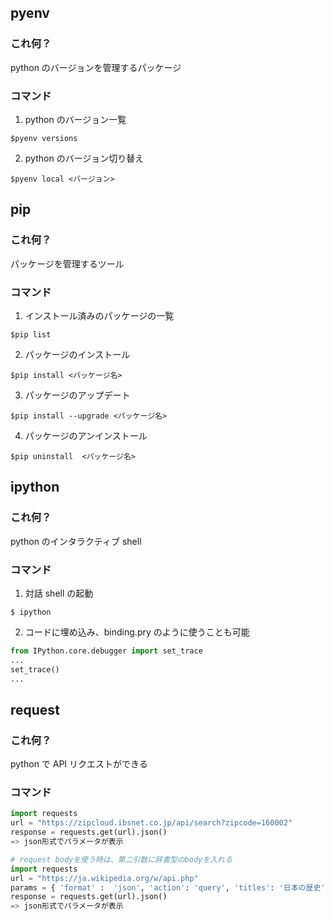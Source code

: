 ## pyenv

### これ何？

python のバージョンを管理するパッケージ

### コマンド

1. python のバージョン一覧

```
$pyenv versions
```

2. python のバージョン切り替え

```
$pyenv local <バージョン>
```

## pip

### これ何？

パッケージを管理するツール

### コマンド

1. インストール済みのパッケージの一覧

```
$pip list
```

2. パッケージのインストール

```
$pip install <パッケージ名>
```

3. パッケージのアップデート

```
$pip install --upgrade <パッケージ名>
```

4. パッケージのアンインストール

```
$pip uninstall  <パッケージ名>
```

## ipython

### これ何？

python のインタラクティブ shell

### コマンド

1. 対話 shell の起動

```
$ ipython
```

2. コードに埋め込み、binding.pry のように使うことも可能

```python
from IPython.core.debugger import set_trace
...
set_trace()
...
```

## request

### これ何？

python で API リクエストができる

### コマンド

```python
import requests
url = "https://zipcloud.ibsnet.co.jp/api/search?zipcode=160002"
response = requests.get(url).json()
=> json形式でパラメータが表示

# request bodyを使う時は、第二引数に辞書型のbodyを入れる
import requests
url = "https://ja.wikipedia.org/w/api.php"
params = { 'format' :  'json', 'action': 'query', 'titles': '日本の歴史', 'prop': 'revisions', 'rvprop': 'content' }
response = requests.get(url).json()
=> json形式でパラメータが表示
```
